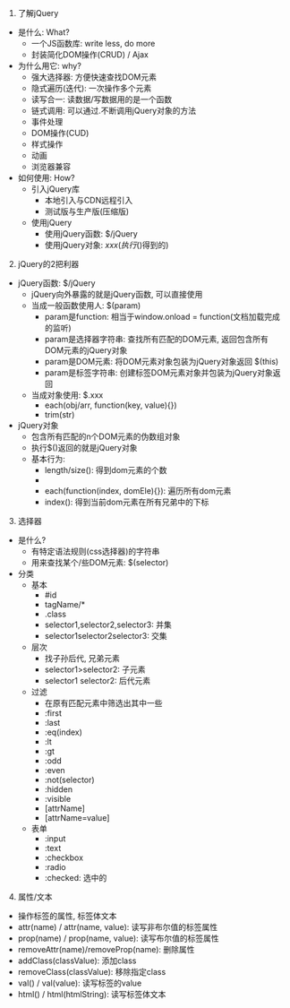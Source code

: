 1. 了解jQuery
  * 是什么: What?
    * 一个JS函数库: write less, do more
    * 封装简化DOM操作(CRUD) / Ajax
  * 为什么用它: why?
    * 强大选择器: 方便快速查找DOM元素
    * 隐式遍历(迭代): 一次操作多个元素
    * 读写合一: 读数据/写数据用的是一个函数
    * 链式调用: 可以通过.不断调用jQuery对象的方法
    * 事件处理
    * DOM操作(CUD)
    * 样式操作
    * 动画
    * 浏览器兼容
  * 如何使用: How?
    * 引入jQuery库
      * 本地引入与CDN远程引入
      * 测试版与生产版(压缩版)
    * 使用jQuery
      * 使用jQuery函数: $/jQuery
      * 使用jQuery对象: $xxx(执行$()得到的)
2. jQuery的2把利器
  * jQuery函数: $/jQuery
    * jQuery向外暴露的就是jQuery函数, 可以直接使用
    * 当成一般函数使用人: $(param)
      * param是function: 相当于window.onload = function(文档加载完成的监听)
      * param是选择器字符串: 查找所有匹配的DOM元素, 返回包含所有DOM元素的jQuery对象
      * param是DOM元素: 将DOM元素对象包装为jQuery对象返回  $(this)
      * param是标签字符串: 创建标签DOM元素对象并包装为jQuery对象返回
    * 当成对象使用: $.xxx
      * each(obj/arr, function(key, value){})
      * trim(str)
  * jQuery对象
    * 包含所有匹配的n个DOM元素的伪数组对象
    * 执行$()返回的就是jQuery对象
    * 基本行为:
      * length/size(): 得到dom元素的个数
      * [index]: 得到指定下标对应的dom元素
      * each(function(index, domEle){}): 遍历所有dom元素
      * index(): 得到当前dom元素在所有兄弟中的下标
3. 选择器
  * 是什么?
    * 有特定语法规则(css选择器)的字符串
    * 用来查找某个/些DOM元素: $(selector)
  * 分类
    * 基本
      * #id
      * tagName/*
      * .class
      * selector1,selector2,selector3: 并集
      * selector1selector2selector3: 交集
    * 层次
      * 找子孙后代, 兄弟元素
      * selector1>selector2: 子元素
      * selector1 selector2: 后代元素
    * 过滤
      * 在原有匹配元素中筛选出其中一些
      * :first
      * :last
      * :eq(index)
      * :lt
      * :gt
      * :odd
      * :even
      * :not(selector)
      * :hidden
      * :visible
      * [attrName]
      * [attrName=value]
    * 表单
      * :input
      * :text
      * :checkbox
      * :radio
      * :checked: 选中的
4. 属性/文本
  * 操作标签的属性, 标签体文本
  * attr(name) / attr(name, value): 读写非布尔值的标签属性
  * prop(name) / prop(name, value): 读写布尔值的标签属性
  * removeAttr(name)/removeProp(name): 删除属性
  * addClass(classValue): 添加class
  * removeClass(classValue): 移除指定class
  * val() / val(value): 读写标签的value
  * html() / html(htmlString): 读写标签体文本